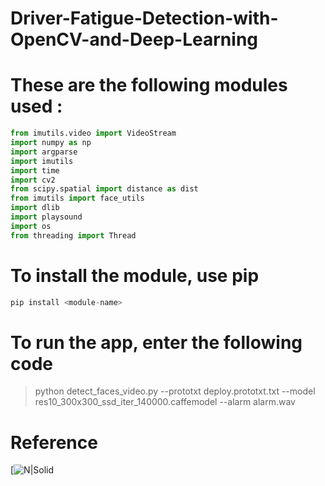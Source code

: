 # Driver-Fatigue-Detection-with-OpenCV-and-Deep-Learning

# These are the following modules used :

```python
from imutils.video import VideoStream
import numpy as np
import argparse
import imutils
import time
import cv2
from scipy.spatial import distance as dist
from imutils import face_utils
import dlib
import playsound
import os
from threading import Thread
```

# To install the module, use pip
```python
pip install <module-name>
```


# To run the app, enter the following code
> python detect_faces_video.py --prototxt deploy.prototxt.txt --model res10_300x300_ssd_iter_140000.caffemodel --alarm alarm.wav

# Reference
[![N|Solid](https://www.pyimagesearch.com/2017/05/08/drowsiness-detection-opencv/)
